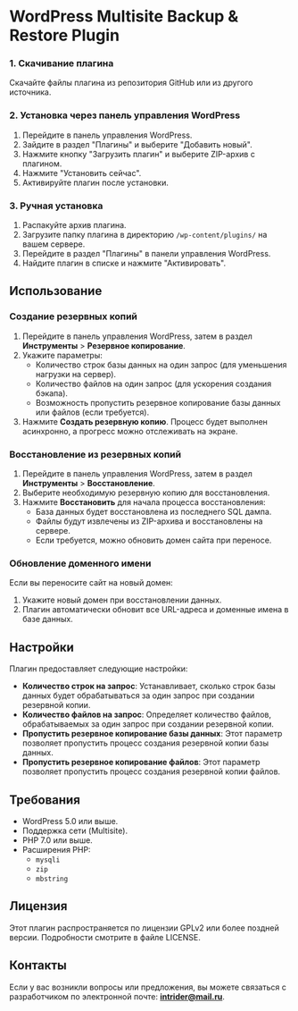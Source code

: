 # WordPress Multisite Backup & Restore Plugin
### 1. Скачивание плагина

Скачайте файлы плагина из репозитория GitHub или из другого источника.

### 2. Установка через панель управления WordPress

1. Перейдите в панель управления WordPress.
2. Зайдите в раздел "Плагины" и выберите "Добавить новый".
3. Нажмите кнопку "Загрузить плагин" и выберите ZIP-архив с плагином.
4. Нажмите "Установить сейчас".
5. Активируйте плагин после установки.

### 3. Ручная установка

1. Распакуйте архив плагина.
2. Загрузите папку плагина в директорию `/wp-content/plugins/` на вашем сервере.
3. Перейдите в раздел "Плагины" в панели управления WordPress.
4. Найдите плагин в списке и нажмите "Активировать".

## Использование

### Создание резервных копий

1. Перейдите в панель управления WordPress, затем в раздел **Инструменты** > **Резервное копирование**.
2. Укажите параметры:
   - Количество строк базы данных на один запрос (для уменьшения нагрузки на сервер).
   - Количество файлов на один запрос (для ускорения создания бэкапа).
   - Возможность пропустить резервное копирование базы данных или файлов (если требуется).
3. Нажмите **Создать резервную копию**. Процесс будет выполнен асинхронно, а прогресс можно отслеживать на экране.

### Восстановление из резервных копий

1. Перейдите в панель управления WordPress, затем в раздел **Инструменты** > **Восстановление**.
2. Выберите необходимую резервную копию для восстановления.
3. Нажмите **Восстановить** для начала процесса восстановления:
   - База данных будет восстановлена из последнего SQL дампа.
   - Файлы будут извлечены из ZIP-архива и восстановлены на сервере.
   - Если требуется, можно обновить домен сайта при переносе.

### Обновление доменного имени

Если вы переносите сайт на новый домен:
1. Укажите новый домен при восстановлении данных.
2. Плагин автоматически обновит все URL-адреса и доменные имена в базе данных.

## Настройки

Плагин предоставляет следующие настройки:

- **Количество строк на запрос**: Устанавливает, сколько строк базы данных будет обрабатываться за один запрос при создании резервной копии.
- **Количество файлов на запрос**: Определяет количество файлов, обрабатываемых за один запрос при создании резервной копии.
- **Пропустить резервное копирование базы данных**: Этот параметр позволяет пропустить процесс создания резервной копии базы данных.
- **Пропустить резервное копирование файлов**: Этот параметр позволяет пропустить процесс создания резервной копии файлов.

## Требования

- WordPress 5.0 или выше.
- Поддержка сети (Multisite).
- PHP 7.0 или выше.
- Расширения PHP:
  - `mysqli`
  - `zip`
  - `mbstring`

## Лицензия

Этот плагин распространяется по лицензии GPLv2 или более поздней версии. Подробности смотрите в файле LICENSE.

## Контакты

Если у вас возникли вопросы или предложения, вы можете связаться с разработчиком по электронной почте: **intrider@mail.ru**.
